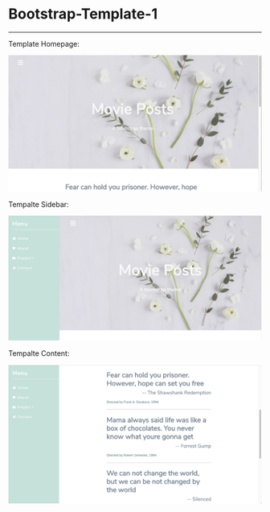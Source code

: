 # Bootstrap-Template-1

***

Template Homepage:  

  ![alt](https://github.com/zoecooperwei/image-library/blob/master/bootstrap1/b1-home.png)
  
Tempalte Sidebar:

  ![alt](https://github.com/zoecooperwei/image-library/blob/master/bootstrap1/b1-sidebar.png)
  
Tempalte Content:  

  ![alt](https://github.com/zoecooperwei/image-library/blob/master/bootstrap1/b1-content.png)
  
